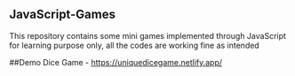 ## JavaScript-Games
This repository contains some mini games implemented through JavaScript for learning purpose only, all the codes are working fine as intended

##Demo
Dice Game - https://uniquedicegame.netlify.app/
